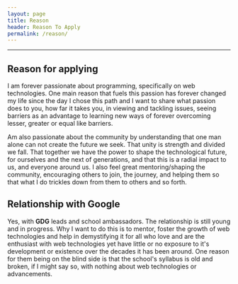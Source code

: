 ```yaml
---
layout: page
title: Reason
header: Reason To Apply
permalink: /reason/
---
```


---

## Reason for applying
I am forever passionate about programming, specifically on web technologies. One main reason that fuels this passion has forever changed my life since the day I chose this path and I want to share what passion does to you, how far it takes you, in viewing and tackling issues, seeing barriers as an advantage to learning new ways of forever overcoming lesser, greater or equal like barriers.

Am also passionate about the community by understanding that one man alone can not create the future we seek. That unity is strength and divided we fall. That together we have the power to shape the technological future, for ourselves and the next of generations, and that this is a radial impact to us, and everyone around us. I also feel great mentoring/shaping the community, encouraging others to join, the journey, and helping them so that what I do trickles down from them to others and so forth.

## Relationship with Google
Yes, with **GDG** leads and school ambassadors. The relationship is still young and in progress. Why I want to do this is to mentor, foster the growth of web technologies and help in demystifying it for all who love and are the enthusiast with web technologies yet have little or no exposure to it's development or existence over the decades it has been around. One reason for them being on the blind side is that the school's syllabus is old and broken, if I might say so, with nothing about web technologies or advancements.